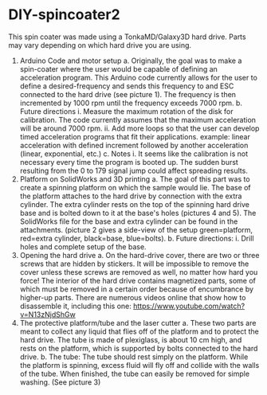 # DIY-spincoater2

This spin coater was made using a TonkaMD/Galaxy3D hard drive. Parts may vary depending on which hard drive you are using.


1.	Arduino Code and  motor setup
      a.	Originally, the goal was to make a spin-coater where the user would be capable of defining an acceleration program. This            Arduino code currently allows for the user to define a desired-frequency and sends this frequency to and ESC connected to the            hard drive (see picture 1). The frequency is then incremented by 1000 rpm until the frequency exceeds 7000 rpm.
      b.	Future directions
            i.	Measure the maximum rotation of the disk for calibration. The code currently assumes that the maximum acceleration will                   be around 7000 rpm.
            ii.	Add more loops so that the user can develop timed acceleration programs that fit their applications. example: linear                     acceleration with defined increment followed by another acceleration (linear, exponential, etc.)
      c.	Notes
            i.	It seems like the calibration is not necessary every time the program is booted up. The sudden burst resulting from the                   0 to 179 signal jump could affect spreading results. 
2.	Platform on SolidWorks and 3D printing
      a.	The goal of this part was to create a spinning platform on which the sample would lie. The base of the platform attaches to         the hard drive by connection with the extra cylinder. The extra cylinder rests on the top of the spinning hard drive          base       and is bolted down to it at the base's holes (pictures 4 and 5).  The SolidWorks file for the base and extra cylinder can be found in the attachments.             (picture 2 gives a side-view of the setup green=platform, red=extra cylinder, black=base, blue=bolts). 
      b.	Future directions: 
            i.	Drill holes and complete setup of the base.
3.	Opening the hard drive
      a.	On the hard-drive cover, there are two or three screws that are hidden by stickers. It will be impossible to remove the cover       unless these screws are removed as well, no matter how hard you force! The interior of the hard drive contains magnetized parts,         some of which must be removed in a certain order because of encumbrance by higher-up parts. There are numerous videos online that         show how to disassemble it, including this one: https://www.youtube.com/watch?v=N13zNjdShGw
4.	The protective platform/tube and the laser cutter
      a.	These two parts are meant to collect any liquid that flies off of the platform and to protect the hard drive. The tube is           made of plexiglass, is about 10 cm high, and rests on the platform, which is supported by bolts connected to the hard drive. 
      b.	The tube: The tube should rest simply on the platform. While the platform is spinning, excess fluid will fly off and collide       with the walls of the tube. When finished, the tube can easily be removed for simple washing. (See picture 3)
